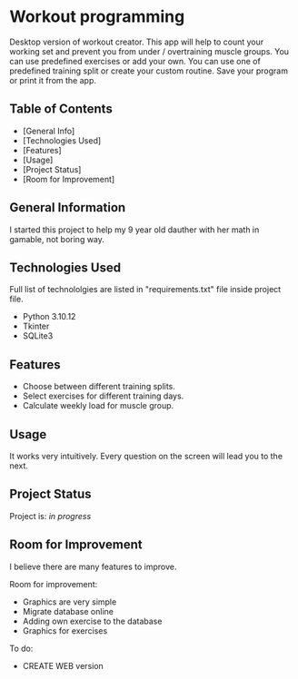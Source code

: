 # Workout programming
Desktop version of workout creator. This app will help to count your working set and prevent you from under / overtraining muscle groups. You can use predefined exercises or add your own. You can use one of predefined training split or create your custom routine. Save your program or print it from the app.  


## Table of Contents
* [General Info]
* [Technologies Used]
* [Features]
* [Usage]
* [Project Status]
* [Room for Improvement]


## General Information
I started this project to help my 9 year old dauther with her math in gamable, not boring way.


## Technologies Used
Full list of technololgies are listed in "requirements.txt" file inside project file. 
- Python 3.10.12
- Tkinter
- SQLite3


## Features
- Choose between different training splits.
- Select exercises for different training days.
- Calculate weekly load for muscle group.


## Usage
It works very intuitively. Every question on the screen will lead you to the next. 


## Project Status
Project is: _in progress_ 


## Room for Improvement
I believe there are many features to improve.

Room for improvement:
- Graphics are very simple
- Migrate database online
- Adding own exercise to the database
- Graphics for exercises 

To do:
- CREATE WEB version